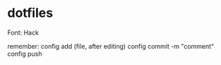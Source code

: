 # dotfiles
Font: Hack


remember:
config add (file, after editing)
config commit -m "comment"
config push
